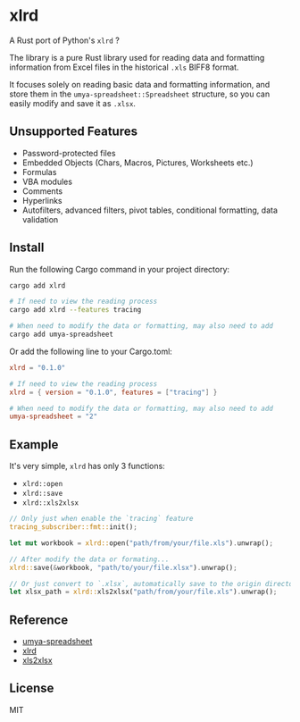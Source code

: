 # xlrd

A Rust port of Python's `xlrd` ?

The library is a pure Rust library used for reading data and formatting information from Excel files in the historical `.xls` BIFF8 format.

It focuses solely on reading basic data and formatting information, and store them in the `umya-spreadsheet::Spreadsheet` structure, so you can easily modify and save it as `.xlsx`.

## Unsupported Features
- Password-protected files
- Embedded Objects (Chars, Macros, Pictures, Worksheets etc.)
- Formulas
- VBA modules
- Comments
- Hyperlinks
- Autofilters, advanced filters, pivot tables, conditional formatting, data validation

## Install

Run the following Cargo command in your project directory:
```sh
cargo add xlrd

# If need to view the reading process
cargo add xlrd --features tracing

# When need to modify the data or formatting, may also need to add
cargo add umya-spreadsheet
```

Or add the following line to your Cargo.toml:
```toml
xlrd = "0.1.0"

# If need to view the reading process
xlrd = { version = "0.1.0", features = ["tracing"] }

# When need to modify the data or formatting, may also need to add
umya-spreadsheet = "2"
```

## Example

It's very simple, `xlrd` has only 3 functions:
- `xlrd::open`
- `xlrd::save`
- `xlrd::xls2xlsx`

```rust
// Only just when enable the `tracing` feature
tracing_subscriber::fmt::init();

let mut workbook = xlrd::open("path/from/your/file.xls").unwrap();

// After modify the data or formating...
xlrd::save(&workbook, "path/to/your/file.xlsx").unwrap();

// Or just convert to `.xlsx`, automatically save to the origin directory
let xlsx_path = xlrd::xls2xlsx("path/from/your/file.xls").unwrap();
```

## Reference

- [umya-spreadsheet](https://crates.io/crates/umya-spreadsheet)
- [xlrd](https://pypi.org/project/xlrd)
- [xls2xlsx](https://pypi.org/project/xls2xlsx/)

## License

MIT